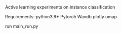 Active learning experiments on instance classification

Requirements:
python3.6+
Pytorch
Wandb
plotly
umap


run main_run.py
